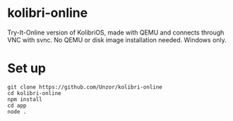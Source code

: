 # kolibri-online
 Try-It-Online version of KolibriOS, made with QEMU and connects through VNC with svnc. No QEMU or disk image installation needed. Windows only.
 
 # Set up
 ```
 git clone https://github.com/Unzor/kolibri-online
 cd kolibri-online
 npm install
 cd app
 node .
 ```
